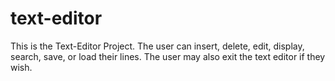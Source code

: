 # text-editor

This is the Text-Editor Project.
The user can insert, delete, edit, display, search,
save, or load their lines.
The user may also exit the text editor if they wish.
